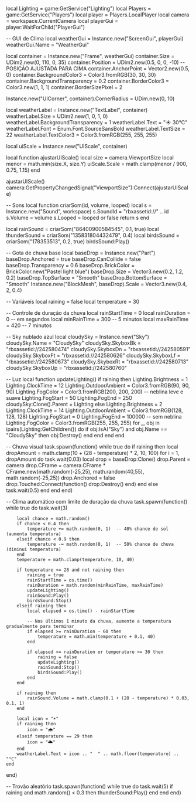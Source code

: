 local Lighting = game:GetService("Lighting")
local Players = game:GetService("Players")
local player = Players.LocalPlayer
local camera = workspace.CurrentCamera
local playerGui = player:WaitForChild("PlayerGui")

-- GUI de Clima
local weatherGui = Instance.new("ScreenGui", playerGui)
weatherGui.Name = "WeatherGui"

local container = Instance.new("Frame", weatherGui)
container.Size = UDim2.new(0, 110, 0, 35)
container.Position = UDim2.new(0.5, 0, 0, -10)  -- POSIÇÃO AJUSTADA PARA CIMA
container.AnchorPoint = Vector2.new(0.5, 0)
container.BackgroundColor3 = Color3.fromRGB(30, 30, 30)
container.BackgroundTransparency = 0.2
container.BorderColor3 = Color3.new(1, 1, 1)
container.BorderSizePixel = 2

Instance.new("UICorner", container).CornerRadius = UDim.new(0, 10)

local weatherLabel = Instance.new("TextLabel", container)
weatherLabel.Size = UDim2.new(1, 0, 1, 0)
weatherLabel.BackgroundTransparency = 1
weatherLabel.Text = "☀️  30°C"
weatherLabel.Font = Enum.Font.SourceSansBold
weatherLabel.TextSize = 22
weatherLabel.TextColor3 = Color3.fromRGB(255, 255, 255)

local uiScale = Instance.new("UIScale", container)

local function ajustarUIScale()
    local size = camera.ViewportSize
    local menor = math.min(size.X, size.Y)
    uiScale.Scale = math.clamp(menor / 900, 0.75, 1.15)
end

ajustarUIScale()
camera:GetPropertyChangedSignal("ViewportSize"):Connect(ajustarUIScale)

-- Sons
local function criarSom(id, volume, looped)
    local s = Instance.new("Sound", workspace)
    s.SoundId = "rbxassetid://" .. id
    s.Volume = volume
    s.Looped = looped or false
    return s
end

local rainSound = criarSom("86400900584545", 0.1, true)
local thunderSound = criarSom("135831804432479", 0.4)
local birdsSound = criarSom("178353513", 0.2, true)
birdsSound:Play()

-- Gota de chuva base
local baseDrop = Instance.new("Part")
baseDrop.Anchored = true
baseDrop.CanCollide = false
baseDrop.Transparency = 0.6
baseDrop.BrickColor = BrickColor.new("Pastel light blue")
baseDrop.Size = Vector3.new(0.2, 1.2, 0.2)
baseDrop.TopSurface = "Smooth"
baseDrop.BottomSurface = "Smooth"
Instance.new("BlockMesh", baseDrop).Scale = Vector3.new(0.4, 2, 0.4)

-- Variáveis
local raining = false
local temperature = 30

-- Controle de duração da chuva
local rainStartTime = 0
local rainDuration = 0  -- em segundos
local minRainTime = 300 -- 5 minutos
local maxRainTime = 420 -- 7 minutos

-- Sky nublado azul
local cloudySky = Instance.new("Sky")
cloudySky.Name = "CloudySky"
cloudySky.SkyboxBk = "rbxassetid://242580474"
cloudySky.SkyboxDn = "rbxassetid://242580591"
cloudySky.SkyboxFt = "rbxassetid://242580626"
cloudySky.SkyboxLf = "rbxassetid://242580673"
cloudySky.SkyboxRt = "rbxassetid://242580713"
cloudySky.SkyboxUp = "rbxassetid://242580760"

-- Luz
local function updateLighting()
    if raining then
        Lighting.Brightness = 1
        Lighting.ClockTime = 12
        Lighting.OutdoorAmbient = Color3.fromRGB(90, 90, 90)
        Lighting.FogColor = Color3.fromRGB(200, 200, 200)  -- neblina leve e suave
        Lighting.FogStart = 50
        Lighting.FogEnd = 250
        cloudySky:Clone().Parent = Lighting
    else
        Lighting.Brightness = 2
        Lighting.ClockTime = 14
        Lighting.OutdoorAmbient = Color3.fromRGB(128, 128, 128)
        Lighting.FogStart = 0
        Lighting.FogEnd = 100000 -- sem neblina
        Lighting.FogColor = Color3.fromRGB(255, 255, 255)
        for _, obj in ipairs(Lighting:GetChildren()) do
            if obj:IsA("Sky") and obj.Name == "CloudySky" then
                obj:Destroy()
            end
        end
    end
end

-- Chuva visual
task.spawn(function()
    while true do
        if raining then
            local dropAmount = math.clamp(10 + (28 - temperature) * 2, 10, 100)
            for i = 1, dropAmount do
                task.wait(0.03)
                local drop = baseDrop:Clone()
                drop.Parent = camera
                drop.CFrame = camera.CFrame * CFrame.new(math.random(-25,25), math.random(40,55), math.random(-25,25))
                drop.Anchored = false
                drop.Touched:Connect(function() drop:Destroy() end)
                end
                else
                    task.wait(0.5)
                end
            end
        end)

-- Clima automático com limite de duração da chuva
task.spawn(function()
    while true do
        task.wait(3)
        
        local chance = math.random()
        if chance < 0.4 then
            temperature += math.random(0, 1)  -- 40% chance de sol (aumenta temperatura)
        elseif chance < 0.9 then
            temperature -= math.random(0, 1)  -- 50% chance de chuva (diminui temperatura)
        end
        temperature = math.clamp(temperature, 10, 40)
        
        if temperature <= 28 and not raining then
            raining = true
            rainStartTime = os.time()
            rainDuration = math.random(minRainTime, maxRainTime)
            updateLighting()
            rainSound:Play()
            birdsSound:Stop()
        elseif raining then
            local elapsed = os.time() - rainStartTime
            
            -- Nos últimos 1 minuto da chuva, aumente a temperatura gradualmente para terminar
            if elapsed >= rainDuration - 60 then
                temperature = math.min(temperature + 0.1, 40)
            end
            
            if elapsed >= rainDuration or temperature >= 30 then
                raining = false
                updateLighting()
                rainSound:Stop()
                birdsSound:Play()
            end
        end
        
        if raining then
            rainSound.Volume = math.clamp(0.1 + (28 - temperature) * 0.03, 0.1, 1)
        end
        
        local icon = "☀️"
        if raining then
            icon = "🌧️"
        elseif temperature == 29 then
            icon = "🌥️"
        end
        weatherLabel.Text = icon .. "  " .. math.floor(temperature) .. "°C"
    end
end)

-- Trovão aleatório
task.spawn(function()
    while true do
        task.wait(5)
        if raining and math.random() < 0.3 then
            thunderSound:Play()
        end
    end
end)
